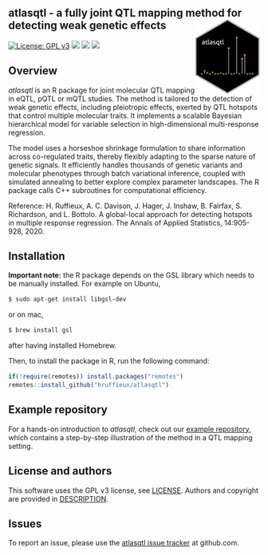 <!-- README.md is generated from README.Rmd. Please edit that file -->

<!-- First time: run usethis::use_readme_rmd() to create a pre-commit hook that 
prevents from committing if the README.Rmd has changed, but has not been 
re-knitted to generate an updated README.md -->

## atlasqtl - a fully joint QTL mapping method for detecting weak genetic effects <img src="man/figures/atlasqtl_logo.png" align="right" height="150"/>

<!-- Run for the R CMD checks, run usethis::use_github_actions() to set up the pipeline, possibly modify the .yaml file and then: -->

<!-- [![R build status](https://github.com/hruffieux/atlasqtl/workflows/R-CMD-check/badge.svg)](https://github.com/hruffieux/atlasqtl/actions) # TODO. not enabled yet, needs pre-install of GSL lib for windows -->

<!-- [![](https://travis-ci.org/hruffieux/atlasqtl.svg?branch=master)](https://travis-ci.org/hruffieux/atlasqtl) -->

[![License: GPL
v3](https://img.shields.io/badge/license-GPL%20v3-blue.svg)](https://www.gnu.org/licenses/gpl-3.0)
[![](https://img.shields.io/badge/devel%20version-0.1.5-blue.svg)](https://github.com/hruffieux/atlasqtl)
[![](https://img.shields.io/github/languages/code-size/hruffieux/atlasqtl.svg)](https://github.com/hruffieux/atlasqtl)
[![](https://img.shields.io/badge/doi-10.1214/20--AOAS1332-blue.svg)](https://doi.org/10.1214/20-AOAS1332)

## Overview

*atlasqtl* is an R package for joint molecular QTL mapping in eQTL, pQTL
or mQTL studies. The method is tailored to the detection of weak genetic
effects, including pleiotropic effects, exerted by QTL hotspots that
control multiple molecular traits. It implements a scalable Bayesian
hierarchical model for variable selection in high-dimensional
multi-response regression.

The model uses a horseshoe shrinkage formulation to share information
across co-regulated traits, thereby flexibly adapting to the sparse
nature of genetic signals. It efficiently handles thousands of genetic
variants and molecular phenotypes through batch variational inference,
coupled with simulated annealing to better explore complex parameter
landscapes. The R package calls C++ subroutines for computational
efficiency.

Reference: H. Ruffieux, A. C. Davison, J. Hager, J. Inshaw, B. Fairfax,
S. Richardson, and L. Bottolo. A global-local approach for detecting
hotspots in multiple response regression. The Annals of Applied
Statistics, 14:905-928, 2020.

## Installation

**Important note:** the R package depends on the GSL library which needs
to be manually installed. For example on Ubuntu,

``` bash
$ sudo apt-get install libgsl-dev
```

or on mac,

``` bash
$ brew install gsl
```

after having installed Homebrew.

Then, to install the package in R, run the following command:

``` r
if(!require(remotes)) install.packages("remotes")
remotes::install_github("hruffieux/atlasqtl")
```

## Example repository

For a hands-on introduction to *atlasqtl*, check out our [example
repository](https://github.com/hruffieux/software_corner_ibs_bulletin),
which contains a step-by-step illustration of the method in a QTL
mapping setting.

## License and authors

This software uses the GPL v3 license, see [LICENSE](LICENSE). Authors
and copyright are provided in [DESCRIPTION](DESCRIPTION).

## Issues

To report an issue, please use the [atlasqtl issue
tracker](https://github.com/hruffieux/atlasqtl/issues) at github.com.
